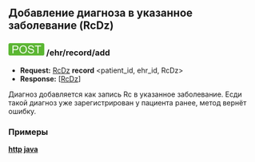 ## Добавление диагноза в указанное заболевание (RcDz)

### ![POST](../../../../../img/post.png) /ehr/record/add
* **Request:** [RcDz](../../../../../types/types.md#com.siams.med.api.Dz) **record** <patient_id, ehr_id, RcDz>
* **Response:** [[RcDz](../../../../../types/types.md#com.siams.med.api.Dz)]

Диагноз добавляется как запись Rc в указанное заболевание. Есди такой диагноз уже зарегистрирован у пациента ранее, метод вернёт ошибку.

### Примеры
**[http](../examples/RcDz/add.md) [java](../examples/RcDz/addJava.md)**
